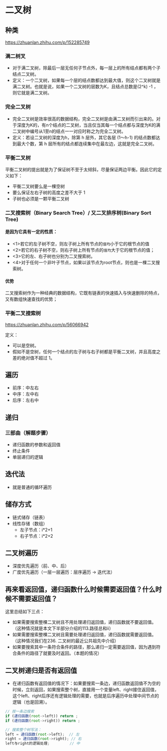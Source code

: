 # 二叉树

## 种类
https://zhuanlan.zhihu.com/p/152285749
### 满二树叉
- 对于满二叉树，除最后一层无任何子节点外，每一层上的所有结点都有两个子结点二叉树。
- 定义：一个二叉树，如果每一个层的结点数都达到最大值，则这个二叉树就是满二叉树。也就是说，如果一个二叉树的层数为K，且结点总数是(2^k) -1 ，则它就是满二叉树。

### 完全二叉树
- 完全二叉树是效率很高的数据结构，完全二叉树是由满二叉树而引出来的。对于深度为K的，有n个结点的二叉树，当且仅当其每一个结点都与深度为K的满二叉树中编号从1至n的结点一一对应时称之为完全二叉树。
- 定义：若设二叉树的深度为h，除第 h 层外，其它各层 (1～h-1) 的结点数都达到最大个数，第 h 层所有的结点都连续集中在最左边，这就是完全二叉树。

### 平衡二叉树
平衡二叉树的提出就是为了保证树不至于太倾斜，尽量保证两边平衡。因此它的定义如下：
- 平衡二叉树要么是一棵空树
- 要么保证左右子树的高度之差不大于 1
- 子树也必须是一颗平衡二叉树

### 二叉搜索树（Binary Search Tree）/ 又二叉排序树(Binary Sort Tree)
#### 是因为它具有一定的性质：
- <1>若它的左子树不空，则左子树上所有节点的`值均`小于它的根节点的值
- <2>若它的右子树不空，则右子树上所有节点的`值均`大于它的根节点的值； 
- <3>它的左、右子树也分别为二叉搜索树。
- <4>对于任何一个非叶子节点，如果以该节点为root节点，则也是一棵二叉搜索树。

#### 优势
二叉搜索树作为一种经典的数据结构，它既有链表的快速插入与快速删除的特点，又有数组快速查找的优势；

### 平衡二叉搜索树
https://zhuanlan.zhihu.com/p/56066942

定义：
- 可以是空树。
- 假如不是空树，任何一个结点的左子树与右子树都是平衡二叉树，并且高度之差的绝对值不超过 1。





## 遍历
- 前序：中左右
- 中序：左中右
- 后序：左右中


## 递归
### 三部曲（解题步骤）
- 递归函数的参数和返回值
- 终止条件
- 单层递归的逻辑

## 迭代法
- 就是普通的循环遍历



## 储存方式
- 链式储存（链表）
- 线性存储（数组）
    - 左子节点：i*2+1
    - 右子节点：i*2+2


## 二叉树遍历
- 深度优先遍历（前、中、后）
- 广度优先遍历（一层一层遍历：层序遍历 -> 迭代法）


## 再来看返回值，递归函数什么时候需要返回值？什么时候不需要返回值？
这里总结如下三点：
- 如果需要搜索整棵二叉树且不用处理递归返回值，递归函数就不要返回值。（这种情况就是本文下半部分介绍的113.路径总和ii）
- 如果需要搜索整棵二叉树且需要处理递归返回值，递归函数就需要返回值。 （这种情况我们在236. 二叉树的最近公共祖先中介绍）
- 如果要搜索其中一条符合条件的路径，那么递归一定需要返回值，因为遇到符合条件的路径了就要及时返回。（本题的情况）


## 二叉树递归是否有返回值
- 在递归函数有返回值的情况下：如果要搜索一条边，递归函数返回值不为空的时候，立刻返回，如果搜索整个树，直接用一个变量left、right接住返回值，这个left、right后序还有逻辑处理的需要，也就是后序遍历中处理中间节点的逻辑（也是回溯）。
```js
// 按一条边搜索
if (递归函数(root->left)) return ;
if (递归函数(root->right)) return ;

// 搜索整个树写法：
left = 递归函数(root->left);  // 左
right = 递归函数(root->right); // 右
left与right的逻辑处理;         // 中 
```